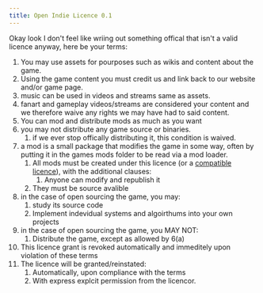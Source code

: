 ```yaml
---
title: Open Indie Licence 0.1
---
```


Okay look I don't feel like wriing out something offical that isn't a valid licence anyway, here be your terms: 

1. You may use assets for pourposes such as wikis and content about the game. 
2. Using the game content you must credit us and link back to our website and/or game page. 
3. music can be used in videos and streams same as assets. 
4. fanart and gameplay videos/streams are considered your content and we therefore waive any rights we may have had to said content. 
5. You can mod and distribute mods as much as you want
6. you may not distribute any game source or binaries.
    1. if we ever stop offically distributing it, this condition is waived. 
7. a mod is a small package that modifies the game in some way, often by putting it in the games mods folder to be read via a mod loader. 
    1. All mods must be created under this licence (or a [compatible licence](../compatible)), with the additional clauses: 
        1. Anyone can modify and republish it
    2. They must be source avalible
8. in the case of open sourcing the game, you may: 
    1. study its source code
    2. Implement indevidual systems and algoirthums into your own projects
9. in the case of open sourcing the game, you MAY NOT: 
    1. Distribute the game, except as allowed by 6(a)
10. This licence grant is revoked automatically and immeditely upon violation of these terms
11. The licence will be granted/reinstated: 
    1. Automatically, upon compliance with the terms
    2. With express explcit permission from the licencor.